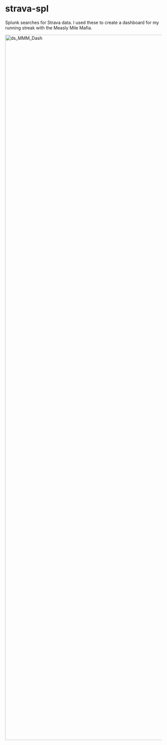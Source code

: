 # strava-spl
Splunk searches for Strava data. I used these to create a dashboard for my running streak with the Measly Mile Mafia.

<img width="2160" height="2263" alt="ds_MMM_Dash" src="https://github.com/user-attachments/assets/749c63c5-f479-4085-a2f9-1c9573c592b0" />
